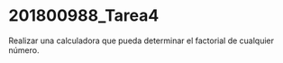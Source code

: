 # 201800988_Tarea4
Realizar una calculadora que pueda determinar el factorial de cualquier número. 
